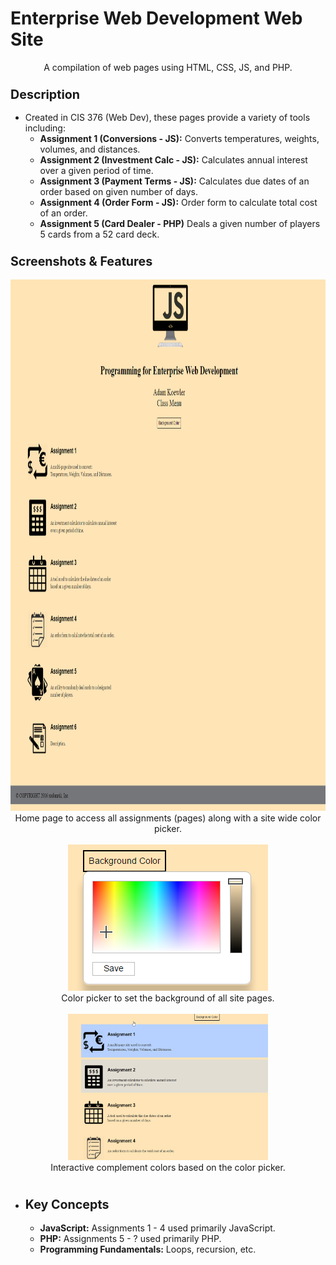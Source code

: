 # Enterprise Web Development Web Site
<p align="center">
A compilation of web pages using HTML, CSS, JS, and PHP.
</p>

<h3><b><big>Description</big></b></h3>
<ul><li>Created in CIS 376 (Web Dev), these pages provide a variety of tools including:
<ul><li><b>Assignment 1 (Conversions - JS):</b> Converts temperatures, weights, volumes, and distances.</li></ul>
<ul><li><b>Assignment 2 (Investment Calc - JS):</b> Calculates annual interest over a given period of time.</li></ul>
<ul><li><b>Assignment 3 (Payment Terms - JS):</b> Calculates due dates of an order based on given number of days.</li></ul>
<ul><li><b>Assignment 4 (Order Form - JS):</b> Order form to calculate total cost of an order.</li></ul>
<ul><li><b>Assignment 5 (Card Dealer - PHP)</b> Deals a given number of players 5 cards from a 52 card deck.</li></ul>

</li></ul>
<h3><b><big>Screenshots & Features</big></b></h3>
<p align="center">
<a href="https://github.com/xadamxk/Class-Work/blob/master/Enterprise%20Web%20Development/Images/Screenshots/Menu.png"><img src="https://github.com/xadamxk/Class-Work/blob/master/Enterprise%20Web%20Development/Images/Screenshots/Menu.png" width="850" height="850" title="Menu Screenshot" /></a>
<br />
Home page to access all assignments (pages) along with a site wide color picker.
<br />
<br />
<a href="https://github.com/xadamxk/Class-Work/blob/master/Enterprise%20Web%20Development/Images/Screenshots/Color%20Picker.png"><img src="https://github.com/xadamxk/Class-Work/blob/master/Enterprise%20Web%20Development/Images/Screenshots/Color%20Picker.png" width="320" height="234" title="Color Picker" /></a>
<br />
Color picker to set the background of all site pages.
<br />
<br />
<a href="https://github.com/xadamxk/Class-Work/blob/master/Enterprise%20Web%20Development/Images/Screenshots/Compliment.gif"><img src="https://github.com/xadamxk/Class-Work/blob/master/Enterprise%20Web%20Development/Images/Screenshots/Compliment.gif" width="320" height="234" title="Compliment" /></a>
<br />
Interactive complement colors based on the color picker.
<br />
<br />


</p>

<ul><li><h3><b><big>Key Concepts</big></b></h3>
<ul><li><b>JavaScript:</b> Assignments 1 - 4 used primarily JavaScript.</li></ul>
<ul><li><b>PHP:</b> Assignments 5 - ? used primarily PHP.</li></ul>
<ul><li><b>Programming Fundamentals:</b> Loops, recursion, etc.</li></ul>

</li></ul>
